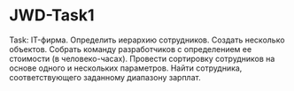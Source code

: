 # JWD-Task1
Task:
IT-фирма. Определить иерархию сотрудников. Создать несколько объектов. Собрать команду разработчиков с определением ее стоимости (в человеко-часах). Провести сортировку сотрудников на основе одного и нескольких параметров. Найти сотрудника, соответствующего заданному диапазону зарплат.

